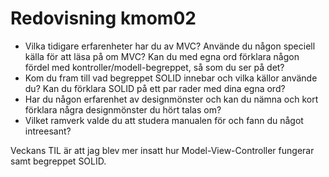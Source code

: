---
---
Redovisning kmom02
=========================


* Vilka tidigare erfarenheter har du av MVC? Använde du någon speciell källa för att läsa på om MVC? Kan du med egna ord förklara någon fördel med kontroller/modell-begreppet, så som du ser på det?
* Kom du fram till vad begreppet SOLID innebar och vilka källor använde du? Kan du förklara SOLID på ett par rader med dina egna ord?
* Har du någon erfarenhet av designmönster och kan du nämna och kort förklara några designmönster du hört talas om?
* Vilket ramverk valde du att studera manualen för och fann du något intreesant?

Veckans TIL är att jag blev mer insatt hur Model-View-Controller fungerar samt begreppet SOLID.